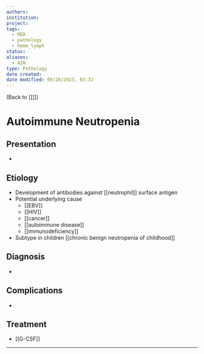 ```yaml
---
authors: 
institution: 
project: 
tags:
  - MED
  - pathology
  - heme_lymph
status: 
aliases:
  - AIN
type: Pathology
date created: 
date modified: 09/26/2023, 03:32
---
```


(Back to [[]])

# Autoimmune Neutropenia

## Presentation
- 
## Etiology
- Development of antibodies against [[neutrophil]] surface antigen
- Potential underlying cause
	- [[EBV]]
	- [[HIV]]
	- [[cancer]]
	- [[autoimmune disease]]
	- [[immunodeficiency]]
- Subtype in children [[chronic benign neutropenia of childhood]]
## Diagnosis
- 
## Complications
- 
## Treatment
- [[G-CSF]]

---

